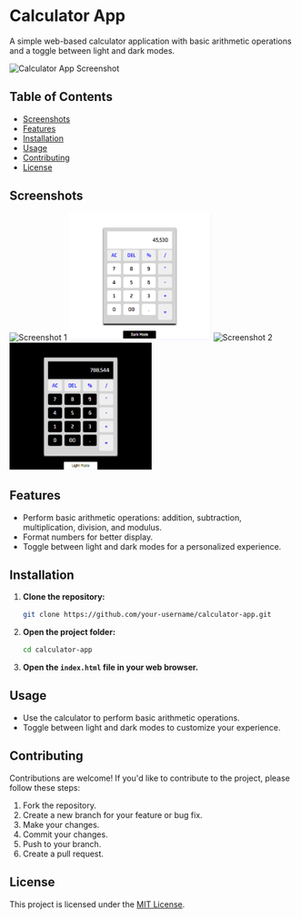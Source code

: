 # Calculator App

A simple web-based calculator application with basic arithmetic operations and a toggle between light and dark modes.

![Calculator App Screenshot](screenshots/screenshot.png)

## Table of Contents
- [Screenshots](#screenshots)
- [Features](#features)
- [Installation](#installation)
- [Usage](#usage)
- [Contributing](#contributing)
- [License](#license)

## Screenshots
![Screenshot 1]()
<img src="screenshots/screenshot1.PNG" width="250"/>
![Screenshot 2]()
<img src="screenshots/screenshot2.PNG" width="250"/>

## Features

- Perform basic arithmetic operations: addition, subtraction, multiplication, division, and modulus.
- Format numbers for better display.
- Toggle between light and dark modes for a personalized experience.

## Installation

1. **Clone the repository:**

    ```bash
    git clone https://github.com/your-username/calculator-app.git
    ```

2. **Open the project folder:**

    ```bash
    cd calculator-app
    ```

3. **Open the `index.html` file in your web browser.**

## Usage

- Use the calculator to perform basic arithmetic operations.
- Toggle between light and dark modes to customize your experience.


## Contributing

Contributions are welcome! If you'd like to contribute to the project, please follow these steps:

1. Fork the repository.
2. Create a new branch for your feature or bug fix.
3. Make your changes.
4. Commit your changes.
5. Push to your branch.
6. Create a pull request.

## License

This project is licensed under the [MIT License](LICENSE).
